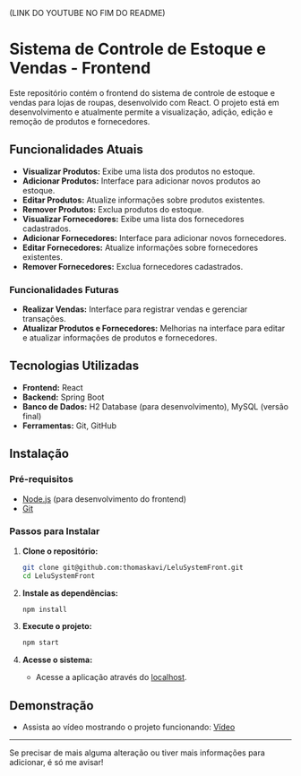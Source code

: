 (LINK DO YOUTUBE NO FIM DO README)

# Sistema de Controle de Estoque e Vendas - Frontend

Este repositório contém o frontend do sistema de controle de estoque e vendas para lojas de roupas, desenvolvido com React. O projeto está em desenvolvimento e atualmente permite a visualização, adição, edição e remoção de produtos e fornecedores.

## Funcionalidades Atuais

- **Visualizar Produtos:** Exibe uma lista dos produtos no estoque.
- **Adicionar Produtos:** Interface para adicionar novos produtos ao estoque.
- **Editar Produtos:** Atualize informações sobre produtos existentes.
- **Remover Produtos:** Exclua produtos do estoque.
- **Visualizar Fornecedores:** Exibe uma lista dos fornecedores cadastrados.
- **Adicionar Fornecedores:** Interface para adicionar novos fornecedores.
- **Editar Fornecedores:** Atualize informações sobre fornecedores existentes.
- **Remover Fornecedores:** Exclua fornecedores cadastrados.

### Funcionalidades Futuras

- **Realizar Vendas:** Interface para registrar vendas e gerenciar transações.
- **Atualizar Produtos e Fornecedores:** Melhorias na interface para editar e atualizar informações de produtos e fornecedores.

## Tecnologias Utilizadas

- **Frontend:** React
- **Backend:** Spring Boot
- **Banco de Dados:** H2 Database (para desenvolvimento), MySQL (versão final)
- **Ferramentas:** Git, GitHub

## Instalação

### Pré-requisitos

- [Node.js](https://nodejs.org/) (para desenvolvimento do frontend)
- [Git](https://git-scm.com/)

### Passos para Instalar

1. **Clone o repositório:**
   ```bash
   git clone git@github.com:thomaskavi/LeluSystemFront.git
   cd LeluSystemFront
   ```

2. **Instale as dependências:**
   ```bash
   npm install
   ```

3. **Execute o projeto:**
   ```bash
   npm start
   ```

4. **Acesse o sistema:**
   - Acesse a aplicação através do [localhost](http://localhost:3000).

## Demonstração

- Assista ao vídeo mostrando o projeto funcionando: [Vídeo](https://youtu.be/zKvSOXkv5SE)

---

Se precisar de mais alguma alteração ou tiver mais informações para adicionar, é só me avisar!
